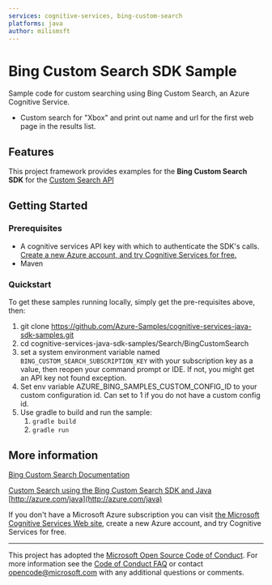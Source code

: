 ```yaml
---
services: cognitive-services, bing-custom-search
platforms: java
author: milismsft
---
```


# Bing Custom Search SDK Sample ##

Sample code for custom searching using Bing Custom Search, an Azure Cognitive Service.
- Custom search for "Xbox" and print out name and url for the first web page in the results list.


## Features

This project framework provides examples for the **Bing Custom Search SDK** for the [Custom Search API](https://azure.microsoft.com/en-us/services/cognitive-services/)

## Getting Started

### Prerequisites

- A cognitive services API key with which to authenticate the SDK's calls. [Create a new Azure account, and try Cognitive Services for free.](https://azure.microsoft.com/free/cognitive-services/)
- Maven

### Quickstart

To get these samples running locally, simply get the pre-requisites above, then:

1. git clone https://github.com/Azure-Samples/cognitive-services-java-sdk-samples.git
2. cd cognitive-services-java-sdk-samples/Search/BingCustomSearch
3. set a system environment variable named `BING_CUSTOM_SEARCH_SUBSCRIPTION_KEY` with your subscription key as a value, then reopen your command prompt or IDE. If not, you might get an API key not found exception.
4. Set env variable AZURE_BING_SAMPLES_CUSTOM_CONFIG_ID to your custom configuration id. Can set to 1 if you do not have a custom config id.
5. Use gradle to build and run the sample:
    1. `gradle build`
    2. `gradle run`

## More information ##
[Bing Custom Search Documentation](https://docs.microsoft.com/en-us/azure/cognitive-services/bing-custom-search/)

[Custom Search using the Bing Custom Search SDK and Java](https://docs.microsoft.com/en-us/azure/cognitive-services/bing-custom-search/)
[http://azure.com/java](http://azure.com/java)

If you don't have a Microsoft Azure subscription you can visit [the Microsoft Cognitive Services Web site](https://azure.microsoft.com/free/cognitive-services/), create a new Azure account, and try Cognitive Services for free.

---

This project has adopted the [Microsoft Open Source Code of Conduct](https://opensource.microsoft.com/codeofconduct/). For more information see the [Code of Conduct FAQ](https://opensource.microsoft.com/codeofconduct/faq/) or contact [opencode@microsoft.com](mailto:opencode@microsoft.com) with any additional questions or comments.
